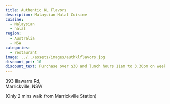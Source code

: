 ```yaml
---
title: Authentic KL Flavors
description: Malaysian Halal Cuisine
cuisine:
  - Malaysian
  - halal
region:
  - Australia
  - NSW
categories:
  - restaurant
image: ../../assets/images/authklflavors.jpg
discount_pct: 10
discount_text: Purchase over $30 and lunch hours 11am to 3.30pm on weekdays only
---
```


393 Illawarra Rd,  
Marrickville,
NSW

(Only 2 mins walk from Marrickville Station)
